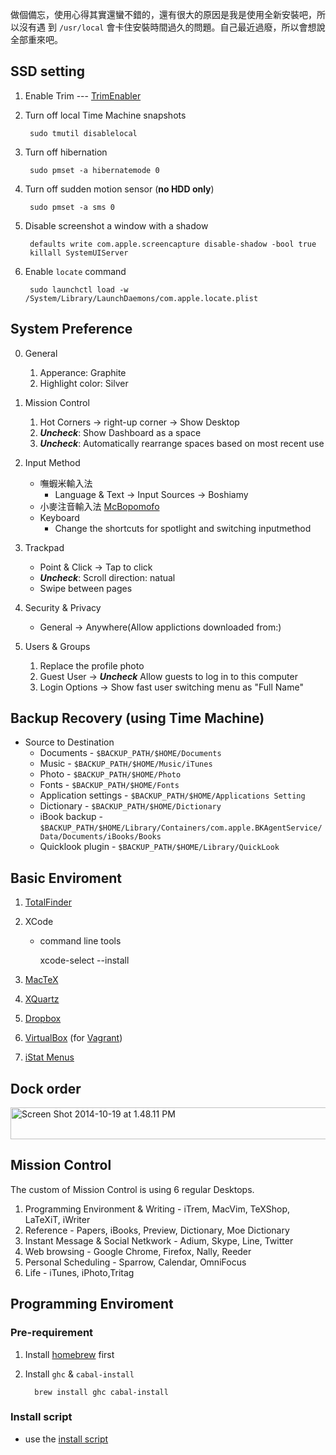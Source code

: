 <!--
.. link: 
.. description: 
.. tags: all, osx, software
.. date: 2014/10/19 13:40:14
.. title: Install Guide for Mac OSX 10.10 Yoseimite
.. slug: 20141019_install-guide-for-mac-osx-10-10-yoseimite
-->

做個備忘，使用心得其實還蠻不錯的，還有很大的原因是我是使用全新安裝吧，所以沒有遇
到 `/usr/local` 會卡住安裝時間過久的問題。自己最近過廢，所以會想說全部重來吧。

## SSD setting 

1. Enable Trim --- [TrimEnabler](http://www.groths.org/software/trimenabler/)

2. Turn off local Time Machine snapshots

        sudo tmutil disablelocal

3. Turn off hibernation

        sudo pmset -a hibernatemode 0

4. Turn off sudden motion sensor (**no HDD only**)

        sudo pmset -a sms 0

5. Disable screenshot a window with a shadow

        defaults write com.apple.screencapture disable-shadow -bool true
        killall SystemUIServer

6. Enable `locate` command

        sudo launchctl load -w /System/Library/LaunchDaemons/com.apple.locate.plist

## System Preference

0. General
    1. Apperance: Graphite
    2. Highlight color: Silver

1. Mission Control
    1. Hot Corners -> right-up corner -> Show Desktop
    2. ***Uncheck***: Show Dashboard as a space
    3. ***Uncheck***: Automatically rearrange spaces based on most recent use 

1. Input Method 
    * 嘸蝦米輸入法
        * Language & Text -> Input Sources -> Boshiamy
    * 小麥注音輸入法 [McBopomofo](http://mcbopomofo.openvanilla.org/)
    * Keyboard
        * Change the shortcuts for spotlight and switching inputmethod

2. Trackpad
    * Point & Click -> Tap to click
    * ***Uncheck***: Scroll direction: natual
    * Swipe between pages 

3. Security & Privacy
    * General -> Anywhere(Allow applictions downloaded from:)

4. Users & Groups
    1. Replace the profile photo 
    2. Guest User -> ***Uncheck*** Allow guests to log in to this computer
    3. Login Options -> Show fast user switching menu as "Full Name"

## Backup Recovery (using Time Machine)

* Source to Destination
    * Documents - `$BACKUP_PATH/$HOME/Documents`
    * Music - `$BACKUP_PATH/$HOME/Music/iTunes`
    * Photo - `$BACKUP_PATH/$HOME/Photo`
    * Fonts - `$BACKUP_PATH/$HOME/Fonts`
    * Application settings - `$BACKUP_PATH/$HOME/Applications Setting`
    * Dictionary - `$BACKUP_PATH/$HOME/Dictionary`
    * iBook backup - `$BACKUP_PATH/$HOME/Library/Containers/com.apple.BKAgentService/Data/Documents/iBooks/Books`
    * Quicklook plugin - `$BACKUP_PATH/$HOME/Library/QuickLook`


## Basic Enviroment 

1. [TotalFinder](http://totalfinder.binaryage.com/) 
2. XCode
    * command line tools 

        xcode-select --install

3. [MacTeX](http://tug.org/mactex/)
4. [XQuartz](http://xquartz.macosforge.org/) 
5. [Dropbox](https://www.dropbox.com/)
6. [VirtualBox](https://www.virtualbox.org/) (for [Vagrant](http://www.vagrantup.com/))
7. [iStat Menus](http://bjango.com/mac/istatmenus/)

## Dock order

<a href="https://www.flickr.com/photos/24606632@N05/15570947012" title="Screen Shot 2014-10-19 at 1.48.11 PM by yen3rc, on Flickr"><img src="https://farm6.staticflickr.com/5603/15570947012_fd8c4554c5_n.jpg" width="800" height="51" alt="Screen Shot 2014-10-19 at 1.48.11 PM"></a>


## Mission Control

The custom of Mission Control is using 6 regular Desktops.

1. Programming Environment & Writing - iTrem, MacVim, TeXShop, LaTeXiT, iWriter 
2. Reference - Papers, iBooks, Preview, Dictionary, Moe Dictionary
3. Instant Message & Social Netkwork - Adium, Skype, Line, Twitter
4. Web browsing - Google Chrome, Firefox, Nally, Reeder
5. Personal Scheduling - Sparrow, Calendar, OmniFocus
6. Life - iTunes, iPhoto,Tritag

## Programming Enviroment 

### Pre-requirement

1. Install [homebrew](http://brew.sh/) first
2. Install `ghc` & `cabal-install`

         brew install ghc cabal-install 

### Install script

* use the [install script](http://yen3.github.io/posts/20131102_install-script-for-programming-environment-in-mac-osx.html)
